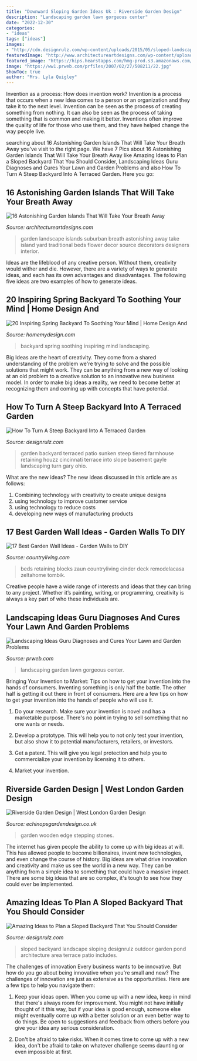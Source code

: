```yaml
---
title: "Downward Sloping Garden Ideas Uk : Riverside Garden Design"
description: "Landscaping garden lawn gorgeous center"
date: "2022-12-30"
categories:
- "ideas"
tags: ["ideas"]
images:
- "http://cdn.designrulz.com/wp-content/uploads/2015/05/sloped-landscape-design-ideas-designrulz-4.jpg"
featuredImage: "http://www.architectureartdesigns.com/wp-content/uploads/2016/05/2-73-630x473.jpg"
featured_image: "https://hips.hearstapps.com/hmg-prod.s3.amazonaws.com/images/creditremodelandolacasa-com-1585535880.jpg?crop=0.888888888888889xw:1xh;center,top&amp;resize=480:*"
image: "https://ww1.prweb.com/prfiles/2007/02/27/508211/22.jpg"
ShowToc: true
author: "Mrs. Lyla Quigley"
---
```



Invention as a process: How does invention work?
Invention is a process that occurs when a new idea comes to a person or an organization and they take it to the next level. Invention can be seen as the process of creating something from nothing. It can also be seen as the process of taking something that is common and making it better. Inventions often improve the quality of life for those who use them, and they have helped change the way people live.

	

		
searching about 16 Astonishing Garden Islands That Will Take Your Breath Away you've visit to the right page. We have 7 Pics about 16 Astonishing Garden Islands That Will Take Your Breath Away like Amazing Ideas to Plan a Sloped Backyard That You Should Consider, Landscaping Ideas Guru Diagnoses and Cures Your Lawn and Garden Problems and also How To Turn A Steep Backyard Into A Terraced Garden. Here you go:
		
    
## 16 Astonishing Garden Islands That Will Take Your Breath Away

<img loading=lazy src="http://www.architectureartdesigns.com/wp-content/uploads/2016/05/2-73-630x473.jpg" onerror="this.onerror=null;this.src='https://tse3.mm.bing.net/th?id=OIP.8Y1qwUjIDValcM_PsyxTxwHaFj&amp;pid=15.1';" alt="16 Astonishing Garden Islands That Will Take Your Breath Away">

_Source: architectureartdesigns.com_

>garden landscape islands suburban breath astonishing away take island yard traditional beds flower decor source decorators designers interior. 

	

Ideas are the lifeblood of any creative person. Without them, creativity would wither and die. However, there are a variety of ways to generate ideas, and each has its own advantages and disadvantages. The following five ideas are two examples of how to generate ideas.

    
## 20 Inspiring Spring Backyard To Soothing Your Mind | Home Design And

<img loading=lazy src="http://homemydesign.com/wp-content/uploads/2018/04/simple-spring-backyard-landscaping-ideas.jpg" onerror="this.onerror=null;this.src='https://tse4.mm.bing.net/th?id=OIP.bwm8QL6zzmdm_cYVBH8kagHaK2&amp;pid=15.1';" alt="20 Inspiring Spring Backyard To Soothing Your Mind | Home Design And">

_Source: homemydesign.com_

>backyard spring soothing inspiring mind landscaping. 

	

Big Ideas are the heart of creativity. They come from a shared understanding of the problem we're trying to solve and the possible solutions that might work. They can be anything from a new way of looking at an old problem to a creative solution to an innovative new business model. In order to make big ideas a reality, we need to become better at recognizing them and coming up with concepts that have potential.

    
## How To Turn A Steep Backyard Into A Terraced Garden

<img loading=lazy src="https://cdn.designrulz.com/wp-content/uploads/2014/09/terraced-garden-designrulz-idea-20.jpg" onerror="this.onerror=null;this.src='https://tse2.mm.bing.net/th?id=OIP.VyjBCpIEKnkVVchiV3R9MwHaE8&amp;pid=15.1';" alt="How To Turn A Steep Backyard Into A Terraced Garden">

_Source: designrulz.com_

>garden backyard terraced patio sunken steep tiered farmhouse retaining houzz cincinnati terrace into slope basement gayle landscaping turn gary ohio. 

	

What are the new ideas?
The new ideas discussed in this article are as follows:
1. Combining technology with creativity to create unique designs 
2. using technology to improve customer service 
3. using technology to reduce costs 
4. developing new ways of manufacturing products 

    
## 17 Best Garden Wall Ideas - Garden Walls To DIY

<img loading=lazy src="https://hips.hearstapps.com/hmg-prod.s3.amazonaws.com/images/creditremodelandolacasa-com-1585535880.jpg?crop=0.888888888888889xw:1xh;center,top&amp;resize=480:*" onerror="this.onerror=null;this.src='https://tse4.mm.bing.net/th?id=OIP.eXfzXRp6Q-RygLtNFOk_nQAAAA&amp;pid=15.1';" alt="17 Best Garden Wall Ideas - Garden Walls to DIY">

_Source: countryliving.com_

>beds retaining blocks zaun countryliving cinder deck remodelacasa zeltahome tombik. 

	

Creative people have a wide range of interests and ideas that they can bring to any project. Whether it’s painting, writing, or programming, creativity is always a key part of who these individuals are.

    
## Landscaping Ideas Guru Diagnoses And Cures Your Lawn And Garden Problems

<img loading=lazy src="https://ww1.prweb.com/prfiles/2007/02/27/508211/22.jpg" onerror="this.onerror=null;this.src='https://tse1.mm.bing.net/th?id=OIP.YWQMgTbVgZp-XN2Onsz_LAHaE9&amp;pid=15.1';" alt="Landscaping Ideas Guru Diagnoses and Cures Your Lawn and Garden Problems">

_Source: prweb.com_

>landscaping garden lawn gorgeous center. 

	

Bringing Your Invention to Market: Tips on how to get your invention into the hands of consumers.
Inventing something is only half the battle. The other half is getting it out there in front of consumers. Here are a few tips on how to get your invention into the hands of people who will use it.
1. Do your research. Make sure your invention is novel and has a marketable purpose. There's no point in trying to sell something that no one wants or needs.

2. Develop a prototype. This will help you to not only test your invention, but also show it to potential manufacturers, retailers, or investors.

3. Get a patent. This will give you legal protection and help you to commercialize your invention by licensing it to others.

4. Market your invention.

    
## Riverside Garden Design | West London Garden Design

<img loading=lazy src="http://www.echinopsgardendesign.co.uk/wordpress/wp-content/uploads/2012/02/Richmond-riverside11-1400x900.jpg" onerror="this.onerror=null;this.src='https://tse3.mm.bing.net/th?id=OIP.qb5YPKNeSewQbL2eoK0pcQHaEw&amp;pid=15.1';" alt="Riverside Garden Design | West London Garden Design">

_Source: echinopsgardendesign.co.uk_

>garden wooden edge stepping stones. 

	

The internet has given people the ability to come up with big ideas at will. This has allowed people to become billionaires, invent new technologies, and even change the course of history. Big ideas are what drive innovation and creativity and make us see the world in a new way. They can be anything from a simple idea to something that could have a massive impact. There are some big ideas that are so complex, it's tough to see how they could ever be implemented.

    
## Amazing Ideas To Plan A Sloped Backyard That You Should Consider

<img loading=lazy src="http://cdn.designrulz.com/wp-content/uploads/2015/05/sloped-landscape-design-ideas-designrulz-4.jpg" onerror="this.onerror=null;this.src='https://tse1.mm.bing.net/th?id=OIP.BK58npWsPh2MObuXmglWRwHaJ6&amp;pid=15.1';" alt="Amazing Ideas to Plan a Sloped Backyard That You Should Consider">

_Source: designrulz.com_

>sloped backyard landscape sloping designrulz outdoor garden pond architecture area terrace patio includes. 

	

The challenges of innovation
Every business wants to be innovative. But how do you go about being innovative when you're small and new? The challenges of innovation are just as extensive as the opportunities. Here are a few tips to help you navigate them:
1. Keep your ideas open. When you come up with a new idea, keep in mind that there's always room for improvement. You might not have initially thought of it this way, but if your idea is good enough, someone else might eventually come up with a better solution or an even better way to do things. Be open to suggestions and feedback from others before you give your idea any serious consideration.

2. Don't be afraid to take risks. When it comes time to come up with a new idea, don't be afraid to take on whatever challenge seems daunting or even impossible at first.

